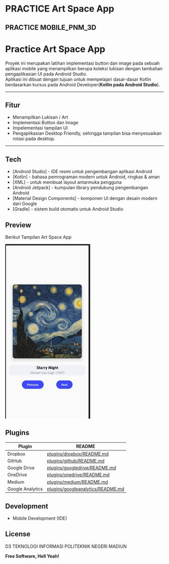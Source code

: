 # PRACTICE Art Space App
## PRACTICE MOBILE_PNM_3D

# Practice Art Space App 

Proyek ini merupakan latihan implementasi button dan image pada sebuah aplikasi mobile yang menampilkan berupa koleksi lukisan dengan tambahan pengaplikasian UI pada Android Studio.  
Aplikasi ini dibuat dengan tujuan untuk mempelajari dasar-dasar Kotlin berdasarkan kursus pada Android Developer(**Kotlin pada Android Studio**).  

---

## Fitur
-  Menampilkan Lukisan / Art 
-  Implementasi Button dan Image 
-  Impelementasi tampilan UI 
-  Pengaplikasian Desktop Friendly, sehingga tampilan bisa   menyesuaikan rotasi pada desktop.
---

## Tech

- [Android Studio] - IDE resmi untuk pengembangan aplikasi Android
- [Kotlin] - bahasa pemrograman modern untuk Android, ringkas & aman
- [XML] - untuk membuat layout antarmuka pengguna
- [Android Jetpack] - kumpulan library pendukung pengembangan Android
- [Material Design Components] - komponen UI dengan desain modern dari Google
- [Gradle] - sistem build otomatis untuk Android Studio

## Preview
Berikut Tampilan Art Space App

![Preview](images/preview.jpeg)


## Plugins

| Plugin | README |
| ------ | ------ |
| Dropbox | [plugins/dropbox/README.md][PlDb] |
| GitHub | [plugins/github/README.md][PlGh] |
| Google Drive | [plugins/googledrive/README.md][PlGd] |
| OneDrive | [plugins/onedrive/README.md][PlOd] |
| Medium | [plugins/medium/README.md][PlMe] |
| Google Analytics | [plugins/googleanalytics/README.md][PlGa] |

## Development
- Mobile Development (IDE)

## License

D3 TEKNOLOGI INFORMASI
POLITEKNIK NEGERI MADIUN

**Free Software, Hell Yeah!**

[//]: # (These are reference links used in the body of this note and get stripped out when the markdown processor does its job. There is no need to format nicely because it shouldn't be seen. Thanks SO - http://stackoverflow.com/questions/4823468/store-comments-in-markdown-syntax)

   [dill]: <https://github.com/joemccann/dillinger>
   [git-repo-url]: <https://github.com/joemccann/dillinger.git>
   [john gruber]: <http://daringfireball.net>
   [df1]: <http://daringfireball.net/projects/markdown/>
   [markdown-it]: <https://github.com/markdown-it/markdown-it>
   [Ace Editor]: <http://ace.ajax.org>
   [node.js]: <http://nodejs.org>
   [Twitter Bootstrap]: <http://twitter.github.com/bootstrap/>
   [jQuery]: <http://jquery.com>
   [@tjholowaychuk]: <http://twitter.com/tjholowaychuk>
   [express]: <http://expressjs.com>
   [AngularJS]: <http://angularjs.org>
   [Gulp]: <http://gulpjs.com>

   [PlDb]: <https://github.com/joemccann/dillinger/tree/master/plugins/dropbox/README.md>
   [PlGh]: <https://github.com/joemccann/dillinger/tree/master/plugins/github/README.md>
   [PlGd]: <https://github.com/joemccann/dillinger/tree/master/plugins/googledrive/README.md>
   [PlOd]: <https://github.com/joemccann/dillinger/tree/master/plugins/onedrive/README.md>
   [PlMe]: <https://github.com/joemccann/dillinger/tree/master/plugins/medium/README.md>
   [PlGa]: <https://github.com/RahulHP/dillinger/blob/master/plugins/googleanalytics/README.md>


